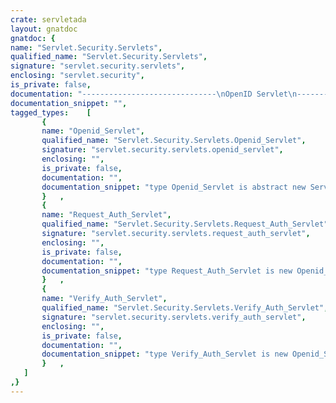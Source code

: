 ```yaml
---
crate: servletada
layout: gnatdoc
gnatdoc: {
name: "Servlet.Security.Servlets",
qualified_name: "Servlet.Security.Servlets",
signature: "servlet.security.servlets",
enclosing: "servlet.security",
is_private: false,
documentation: "------------------------------\nOpenID Servlet\n------------------------------\nThe <b>Openid_Servlet</b> is the OpenID root servlet for OpenID 2.0 authentication.\nIt is defined to provide a common basis for the authentication and verification servlets.",
documentation_snippet: "",
tagged_types:    [
       {
       name: "Openid_Servlet",
       qualified_name: "Servlet.Security.Servlets.Openid_Servlet",
       signature: "servlet.security.servlets.openid_servlet",
       enclosing: "",
       is_private: false,
       documentation: "",
       documentation_snippet: "type Openid_Servlet is abstract new Servlet.Core.Servlet and Auth.Parameters with private;",
       }   ,
       {
       name: "Request_Auth_Servlet",
       qualified_name: "Servlet.Security.Servlets.Request_Auth_Servlet",
       signature: "servlet.security.servlets.request_auth_servlet",
       enclosing: "",
       is_private: false,
       documentation: "",
       documentation_snippet: "type Request_Auth_Servlet is new Openid_Servlet with private;",
       }   ,
       {
       name: "Verify_Auth_Servlet",
       qualified_name: "Servlet.Security.Servlets.Verify_Auth_Servlet",
       signature: "servlet.security.servlets.verify_auth_servlet",
       enclosing: "",
       is_private: false,
       documentation: "",
       documentation_snippet: "type Verify_Auth_Servlet is new Openid_Servlet with private;",
       }   ,
   ]
,}
---
```

